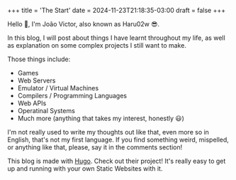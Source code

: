 +++
title = 'The Start'
date = 2024-11-23T21:18:35-03:00
draft = false
+++

Hello 👋, I'm João Victor, also known as Haru02w 😎.

In this blog, I will post about things I have learnt throughout my life,
as well as explanation on some complex projects I still want to make.

Those things include:
- Games
- Web Servers
- Emulator / Virtual Machines
- Compilers / Programming Languages
- Web APIs
- Operatinal Systems
- Much more (anything that takes my interest, honestly 😃)

I'm not really used to write my thoughts out like that, even more so in English, that's not my first language.
If you find something weird, mispelled, or anything like that, please, say it in the comments section!

This blog is made with [Hugo](https://gohugo.io). Check out their project!
It's really easy to get up and running with your own Static Websites with it.
